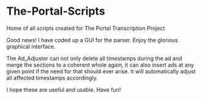 # The-Portal-Scripts
Home of all scripts created for The Portal Transcription Project

Good news! I have coded up a GUI for the parser. Enjoy the glorious graphical interface.

The Ad_Adjuster can not only delete all timestamps during the ad and merge the sections to a coherent whole again, it can also insert ads at any given point if the need for that should ever arise. It will automatically adjust all affected timestamps accordingly.

I hope these are useful and usable. Have fun!
